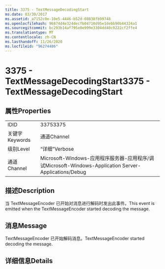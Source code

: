 ```yaml
---
title: 3375 - TextMessageDecodingStart
ms.date: 03/30/2017
ms.assetid: a7152c0e-10e5-4446-b52d-60838fb99748
ms.openlocfilehash: 96874d4e324decfb04710d95e1debb90b44324a1
ms.sourcegitcommit: bc293b14af795e0e999e3304dd40c0222cf2ffe4
ms.translationtype: MT
ms.contentlocale: zh-CN
ms.lasthandoff: 11/26/2020
ms.locfileid: "96274486"
---
```

# <a name="3375---textmessagedecodingstart"></a><span data-ttu-id="e819a-102">3375 - TextMessageDecodingStart</span><span class="sxs-lookup"><span data-stu-id="e819a-102">3375 - TextMessageDecodingStart</span></span>

## <a name="properties"></a><span data-ttu-id="e819a-103">属性</span><span class="sxs-lookup"><span data-stu-id="e819a-103">Properties</span></span>  
  
|||  
|-|-|  
|<span data-ttu-id="e819a-104">ID</span><span class="sxs-lookup"><span data-stu-id="e819a-104">ID</span></span>|<span data-ttu-id="e819a-105">3375</span><span class="sxs-lookup"><span data-stu-id="e819a-105">3375</span></span>|  
|<span data-ttu-id="e819a-106">关键字</span><span class="sxs-lookup"><span data-stu-id="e819a-106">Keywords</span></span>|<span data-ttu-id="e819a-107">通道</span><span class="sxs-lookup"><span data-stu-id="e819a-107">Channel</span></span>|  
|<span data-ttu-id="e819a-108">级别</span><span class="sxs-lookup"><span data-stu-id="e819a-108">Level</span></span>|<span data-ttu-id="e819a-109">“详细”</span><span class="sxs-lookup"><span data-stu-id="e819a-109">Verbose</span></span>|  
|<span data-ttu-id="e819a-110">通道</span><span class="sxs-lookup"><span data-stu-id="e819a-110">Channel</span></span>|<span data-ttu-id="e819a-111">Microsoft-Windows-应用程序服务器-应用程序/调试</span><span class="sxs-lookup"><span data-stu-id="e819a-111">Microsoft-Windows-Application Server-Applications/Debug</span></span>|  
  
## <a name="description"></a><span data-ttu-id="e819a-112">描述</span><span class="sxs-lookup"><span data-stu-id="e819a-112">Description</span></span>  

 <span data-ttu-id="e819a-113">当 TextMessageEncoder 已开始对消息进行解码时发出此事件。</span><span class="sxs-lookup"><span data-stu-id="e819a-113">This event is emitted when the TextMessageEncoder started decoding the message.</span></span>  
  
## <a name="message"></a><span data-ttu-id="e819a-114">消息</span><span class="sxs-lookup"><span data-stu-id="e819a-114">Message</span></span>  

 <span data-ttu-id="e819a-115">TextMessageEncoder 已开始解码消息。</span><span class="sxs-lookup"><span data-stu-id="e819a-115">TextMessageEncoder started decoding the message.</span></span>  
  
## <a name="details"></a><span data-ttu-id="e819a-116">详细信息</span><span class="sxs-lookup"><span data-stu-id="e819a-116">Details</span></span>
